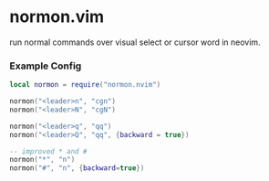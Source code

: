 # normon.vim
run normal commands over visual select or cursor word in neovim.

### Example Config
```lua
local normon = require("normon.nvim")

normon("<leader>n", "cgn")
normon("<leader>N", "cgN")

normon("<leader>q", "qq")
normon("<leader>Q", "qq", {backward = true})

-- improved * and #
normon("*", "n")
normon("#", "n", {backward=true})
```
